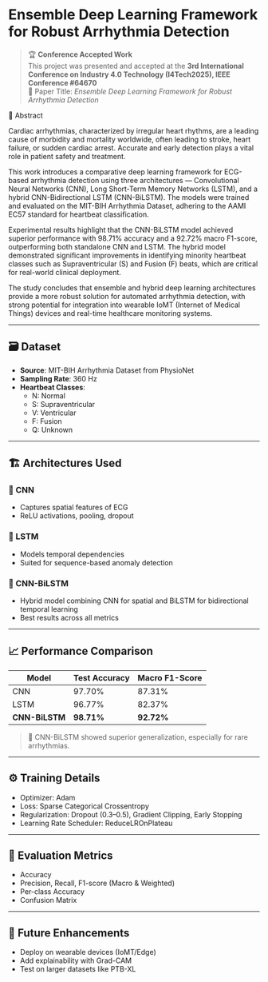 # Ensemble Deep Learning Framework for Robust Arrhythmia Detection

> 🏆 **Conference Accepted Work**  
> This project was presented and accepted at the **3rd International Conference on Industry 4.0 Technology (I4Tech2025), IEEE Conference #64670**  
> 📄 Paper Title: *Ensemble Deep Learning Framework for Robust Arrhythmia Detection*

📌 Abstract

Cardiac arrhythmias, characterized by irregular heart rhythms, are a leading cause of morbidity and mortality worldwide, often leading to stroke, heart failure, or sudden cardiac arrest. Accurate and early detection plays a vital role in patient safety and treatment.

This work introduces a comparative deep learning framework for ECG-based arrhythmia detection using three architectures — Convolutional Neural Networks (CNN), Long Short-Term Memory Networks (LSTM), and a hybrid CNN-Bidirectional LSTM (CNN-BiLSTM). The models were trained and evaluated on the MIT-BIH Arrhythmia Dataset, adhering to the AAMI EC57 standard for heartbeat classification.

Experimental results highlight that the CNN-BiLSTM model achieved superior performance with 98.71% accuracy and a 92.72% macro F1-score, outperforming both standalone CNN and LSTM. The hybrid model demonstrated significant improvements in identifying minority heartbeat classes such as Supraventricular (S) and Fusion (F) beats, which are critical for real-world clinical deployment.

The study concludes that ensemble and hybrid deep learning architectures provide a more robust solution for automated arrhythmia detection, with strong potential for integration into wearable IoMT (Internet of Medical Things) devices and real-time healthcare monitoring systems.

---

## 🗃️ Dataset

- **Source**: MIT-BIH Arrhythmia Dataset from PhysioNet
- **Sampling Rate**: 360 Hz
- **Heartbeat Classes**:  
  - N: Normal  
  - S: Supraventricular  
  - V: Ventricular  
  - F: Fusion  
  - Q: Unknown

---

## 🏗️ Architectures Used

### 🔹 CNN
- Captures spatial features of ECG
- ReLU activations, pooling, dropout

### 🔹 LSTM
- Models temporal dependencies
- Suited for sequence-based anomaly detection

### 🔹 CNN-BiLSTM
- Hybrid model combining CNN for spatial and BiLSTM for bidirectional temporal learning
- Best results across all metrics

---

## 📈 Performance Comparison

| Model        | Test Accuracy | Macro F1-Score |
|--------------|---------------|----------------|
| CNN          | 97.70%        | 87.31%         |
| LSTM         | 96.77%        | 82.37%         |
| **CNN-BiLSTM** | **98.71%**    | **92.72%**     |

> 🔬 CNN-BiLSTM showed superior generalization, especially for rare arrhythmias.

---

## ⚙️ Training Details

- Optimizer: Adam
- Loss: Sparse Categorical Crossentropy
- Regularization: Dropout (0.3–0.5), Gradient Clipping, Early Stopping
- Learning Rate Scheduler: ReduceLROnPlateau

---

## 🧪 Evaluation Metrics

- Accuracy
- Precision, Recall, F1-score (Macro & Weighted)
- Per-class Accuracy
- Confusion Matrix

---

## 🚀 Future Enhancements

- Deploy on wearable devices (IoMT/Edge)
- Add explainability with Grad-CAM
- Test on larger datasets like PTB-XL
